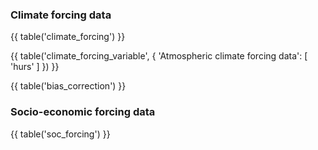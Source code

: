 ### Climate forcing data

{{ table('climate_forcing') }}

{{ table('climate_forcing_variable', {
	'Atmospheric climate forcing data': [
		'hurs'
	]
}) }}

{{ table('bias_correction') }}

### Socio-economic forcing data

{{ table('soc_forcing') }}

